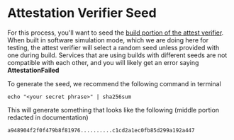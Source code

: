 # Attestation Verifier Seed

For this process, you'll want to seed the [build portion of the attest verifier](https://github.com/mobilecoinfoundation/mobilecoin/blob/master/attest/verifier/build.rs). When built in software simulation mode, which we are doing here for testing, the attest verifier will select a random seed unless provided with one during build. Services that are using builds with different seeds are not compatible with each other, and you will likely get an error saying **AttestationFailed**

To generate the seed, we recommend the following command in terminal

```
echo "<your secret phrase>" | sha256sum
```

This will generate something that looks like the following (middle portion redacted in documentation)

```
a948904f2f0f479b8f81976..........c1cd2a1ec0fb85d299a192a447
```
